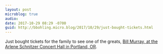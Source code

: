 ```yaml
---
layout: post
microblog: true
audio: 
date: 2017-10-29 08:29 -0700
guid: http://bbohling.micro.blog/2017/10/29/just-bought-tickets.html
---
```

Just bought tickets for the family to see one of the greats, [Bill Murray, at the Arlene Schnitzer Concert Hall in Portland, OR](http://www.portland5.com/arlene-schnitzer-concert-hall/events/bill-murray-jan-vogler-friends-new-worlds).
